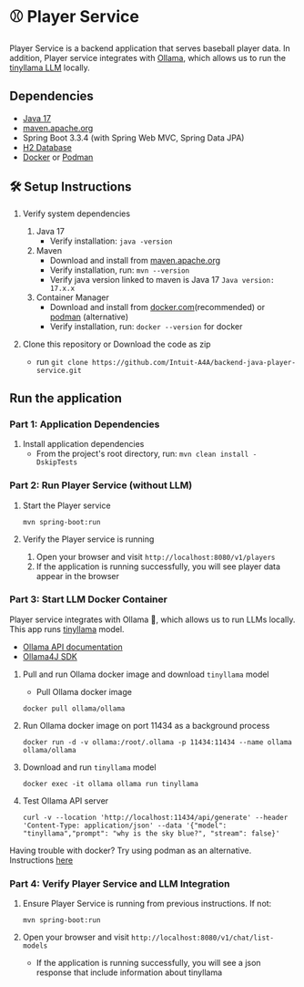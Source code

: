 # ⚾ Player Service

Player Service is a backend application that serves baseball player data. In addition, Player service integrates with [Ollama](https://github.com/ollama/ollama/blob/main/docs/api.md), which allows us to run the [tinyllama LLM]((https://ollama.com/library/tinyllama)) locally.

## Dependencies

- [Java 17](https://www.oracle.com/java/technologies/javase/jdk17-archive-downloads.html)
- [maven.apache.org](https://maven.apache.org/install.html)
- Spring Boot 3.3.4 (with Spring Web MVC, Spring Data JPA)
- [H2 Database](https://www.h2database.com/html/main.html)
- [Docker](https://www.docker.com/) or [Podman](https://podman.io/)

## 🛠️ Setup Instructions

1. Verify system dependencies
   1. Java 17
      - Verify installation: `java -version`
   2. Maven
      - Download and install from [maven.apache.org](https://maven.apache.org/install.html)
      - Verify installation, run: `mvn --version`
      - Verify java version linked to maven is Java 17 `Java version: 17.x.x`
   3. Container Manager
      - Download and install from [docker.com](https://www.docker.com/)(recommended) or [podman](https://podman.io/) (alternative)
      - Verify installation, run: `docker --version` for docker

2. Clone this repository or Download the code as zip
   - run `git clone https://github.com/Intuit-A4A/backend-java-player-service.git`

## Run the application

### Part 1: Application Dependencies

1. Install application dependencies
    - From the project's root directory, run: `mvn clean install -DskipTests`

### Part 2: Run Player Service (without LLM)

1. Start the Player service

   ```shell
   mvn spring-boot:run
   ```

2. Verify the Player service is running
      1. Open your browser and visit `http://localhost:8080/v1/players`
      2. If the application is running successfully, you will see player data appear in the browser

### Part 3: Start LLM Docker Container

Player service integrates with Ollama 🦙, which allows us to run LLMs locally. This app runs [tinyllama](https://ollama.com/library/tinyllama) model.

- [Ollama API documentation](https://github.com/ollama/ollama/blob/main/docs/api.md)
- [Ollama4J SDK](https://ollama4j.github.io/ollama4j/intro)

1. Pull and run Ollama docker image and download `tinyllama` model
   - Pull Ollama docker image

    ```shell
    docker pull ollama/ollama
    ```

2. Run Ollama docker image on port 11434 as a background process

    ```shell
    docker run -d -v ollama:/root/.ollama -p 11434:11434 --name ollama ollama/ollama
    ```

3. Download and run `tinyllama` model

    ```shell
    docker exec -it ollama ollama run tinyllama
    ```

4. Test Ollama API server

    ```curl
    curl -v --location 'http://localhost:11434/api/generate' --header 'Content-Type: application/json' --data '{"model": "tinyllama","prompt": "why is the sky blue?", "stream": false}'
    ```
Having trouble with docker? Try using podman as an alternative. Instructions [here](https://github.com/Intuit-A4A/backend-java-player-service/wiki/Supplemental-Materials:-Set-up-help#alternative-set-up-instructions)


### Part 4: Verify Player Service and LLM Integration

1. Ensure Player Service is running from previous instructions. If not:

    ```shell
    mvn spring-boot:run
    ```

2. Open your browser and visit `http://localhost:8080/v1/chat/list-models`
   - If the application is running successfully, you will see a json response that include information about tinyllama
